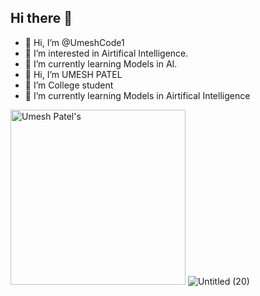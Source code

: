 ## Hi there 👋

<!--
**UmeshCode1/UmeshCode1** is a ✨ _special_ ✨ repository because its `README.md` (this file) appears on your GitHub profile.

Here are some ideas to get you started:

- 🔭 I’m currently working on ...
- 🌱 I’m currently learning ...
- 👯 I’m looking to collaborate on ...
- 🤔 I’m looking for help with ...
- 💬 Ask me about ...
- 📫 How to reach me: ...
- 😄 Pronouns: ...
- ⚡ Fun fact: ...
-->
- 👋 Hi, I’m @UmeshCode1
- 👀 I’m interested in Airtifical Intelligence.
- 🌱 I’m currently learning Models in AI.
- 👋 Hi, I’m UMESH PATEL 
- 👀 I’m College student 
- 🌱 I’m currently learning Models in Airtifical Intelligence

<a href="https://app.daily.dev/umeshpatel09"><img src="https://api.daily.dev/devcards/v2/BmHu40swNNQ5PNgF2rktx.png?r=7hl&type=full" width="280" alt="Umesh Patel's"/></a>
![Untitled (20)](https://github.com/user-attachments/assets/25fc89bf-ebc8-468d-94a2-e9e4a6efd62f)
